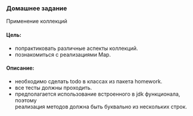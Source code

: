 ### Домашнее задание
Применение коллекций

#### Цель:
* попрактиковать различные аспекты коллекций.
* познакомиться с реализациями Map.

#### Описание:
* необходимо сделать todo в классах из пакета homework.
* все тесты должны проходить.
* предполагается использование встроенного в jdk функционала, поэтому</br>реализация методов должна быть буквально из нескольких строк.